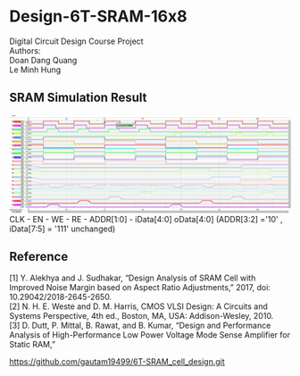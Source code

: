# Design-6T-SRAM-16x8
Digital Circuit Design Course Project  
Authors:  
Doan Dang Quang  
Le Minh Hung

## SRAM Simulation Result


![SRAM Waveform](image/test_sram_1.png)
CLK - EN - WE - RE - ADDR[1:0] - iData[4:0] oData[4:0] (ADDR[3:2] ='10' , iData[7:5] = '111' unchanged)

## Reference

[1] Y. Alekhya and J. Sudhakar, “Design Analysis of SRAM Cell with Improved 
Noise Margin based on Aspect Ratio Adjustments,” 2017, doi: 
10.29042/2018-2645-2650.  
[2] N. H. E. Weste and D. M. Harris, CMOS VLSI Design: A Circuits and Systems 
Perspective, 4th ed., Boston, MA, USA: Addison-Wesley, 2010.   
[3] D. Dutt, P. Mittal, B. Rawat, and B. Kumar, “Design and Performance Analysis of 
High-Performance Low Power Voltage Mode Sense Amplifier for Static RAM,” 

https://github.com/gautam19499/6T-SRAM_cell_design.git
